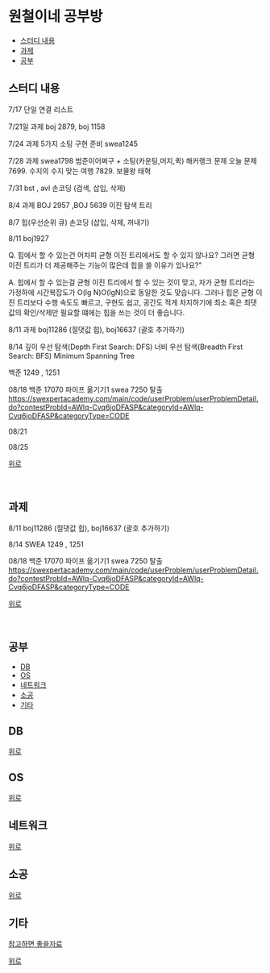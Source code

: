 
# 원철이네 공부방

* [스터디 내용](#스터디-내용)
* [과제](#과제)
* [공부](#공부)

## 스터디 내용
7/17
단일 연결 리스트 

7/21일 과제 
boj 2879, boj 1158 

7/24 과제
5가지 소팅 구현 준비 
swea1245 

7/28 과제 
swea1798 범준이어쩌구 + 소팅(카운팅,머지,퀵) 해커랭크 문제 
오늘 문제 
7699. 수지의 수지 맞는 여행
7829. 보물왕 태혁

7/31 
bst , avl 손코딩 (검색, 삽입, 삭제)

8/4 과제
BOJ 2957 ,BOJ 5639 이진 탐색 트리 

8/7
힙(우선순위 큐) 손코딩 (삽입, 삭제, 꺼내기)

8/11
boj1927 

Q. 힙에서 할 수 있는건 어차피 균형 이진 트리에서도 할 수 있지 않나요? 그러면 균형 이진 트리가 더 제공해주는 기능이 많은데 힙을 쓸 이유가 있나요?" 

A. 힙에서 할 수 있는걸 균형 이진 트리에서 할 수 있는 것이 맞고, 자가 균형 트리라는 가정하에 시간복잡도가 O(lg N)O(lgN)으로 동일한 것도 맞습니다. 그러나 힙은 균형 이진 트리보다 수행 속도도 빠르고, 구현도 쉽고, 공간도 적게 차지하기에 최소 혹은 최댓값의 확인/삭제만 필요할 떄에는 힙을 쓰는 것이 더 좋습니다.

8/11 과제
boj11286 (절댓값 힙), boj16637 (괄호 추가하기)

8/14 
깊이 우선 탐색(Depth First Search: DFS)
너비 우선 탐색(Breadth First Search: BFS)
Minimum Spanning Tree

백준 1249 , 1251

08/18
백준 17070 파이프 옮기기1
swea 7250 탈출
https://swexpertacademy.com/main/code/userProblem/userProblemDetail.do?contestProbId=AWlq-Cvq6joDFASP&categoryId=AWlq-Cvq6joDFASP&categoryType=CODE

08/21

08/25


[위로](#원철이네-공부방)

<br>


## 과제 

8/11 
boj11286 (절댓값 힙), boj16637 (괄호 추가하기)

8/14 
SWEA 1249 , 1251

08/18
백준 17070 파이프 옮기기1
swea 7250 탈출
https://swexpertacademy.com/main/code/userProblem/userProblemDetail.do?contestProbId=AWlq-Cvq6joDFASP&categoryId=AWlq-Cvq6joDFASP&categoryType=CODE

[위로](#원철이네-공부방)

<br>

## 공부 
* [DB](#DB)
* [OS](#OS)
* [네트워크](#네트워크)
* [소공](#소공)
* [기타](#기타)

## DB

[위로](#원철이네-공부방)

## OS

[위로](#원철이네-공부방)

## 네트워크

[위로](#원철이네-공부방)

## 소공

[위로](#원철이네-공부방)

## 기타

[참고하면 좋을자료](https://github.com/dddoj/wonchuls/blob/master/etc)

[위로](#원철이네-공부방)

